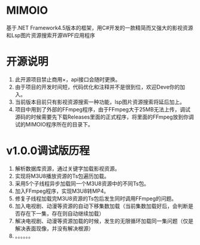 # MIMOIO
基于.NET Framework4.5版本的框架，用C#开发的一款精简而又强大的影视资源和Lsp图片资源搜索开源WPF应用程序

# 开源说明
1. 此开源项目禁止商用×，api接口会随时更换。<br>
2. 由于项目的开发时间短，代码优化和注释并不是很到位，欢迎Deve你的加入。<br>
3. 当前版本目前只有影视资源搜索一种功能，lsp图片资源搜索将延后加上。<br>
4. 项目中用到了外部的FFmpeg程序，由于FFmpeg大于25MB无法上传，调试源码的时候需要先下载Releases里面的正式程序，将里面的FFmpeg放到你调试的MIMOIO程序所在的目录下。

# v1.0.0调试版历程
1. 解析数据库资源，通过关键字加载影视资源。<br>
2. 实现将M3U8播放资源的Ts包遍历加载。<br>
3. 采用5个子线程异步加载同一个M3U8资源中的不同Ts包。<br>
4. 加入FFmpeg程序，实现M3U8转MP4。<br>
5. 修复子线程加载完M3U8资源的Ts包后发生同时调用FFmpeg的问题。<br>
6. 加入电视剧、动漫等资源的自动下移集数加载（当前集数加载好后，会判断是否存在下一集，存在则自动继续加载）<br>
7. 解决电视剧、动漫等资源加载的时候，发生的无限循环加载同一集问题（仅是解决表面现像，并没有解决根源）<br>
8. 。。。。。。
